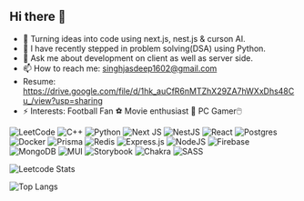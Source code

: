 ## Hi there 👋

- 🔭 Turning ideas into code using next.js, nest.js & curson AI.
- 🌱 I have recently stepped in problem solving(DSA) using Python.
- 💬 Ask me about development on client as well as server side.
- 📫 How to reach me: singhjasdeep1602@gmail.com
- Resume: https://drive.google.com/file/d/1hk_auCfR6nMTZhX29ZA7hWXxDhs48Cu_/view?usp=sharing
- ⚡ Interests: Football Fan ⚽ Movie enthusiast 🎥 PC Gamer🖱️

![LeetCode](https://img.shields.io/badge/LeetCode-000000?style=for-the-badge&logo=LeetCode&logoColor=#d16c06)
![C++](https://img.shields.io/badge/c++-%2300599C.svg?style=for-the-badge&logo=c%2B%2B&logoColor=white)
![Python](https://img.shields.io/badge/python-3670A0?style=for-the-badge&logo=python&logoColor=ffdd54)
![Next JS](https://img.shields.io/badge/Next-black?style=for-the-badge&logo=next.js&logoColor=white)
![NestJS](https://img.shields.io/badge/nestjs-%23E0234E.svg?style=for-the-badge&logo=nestjs&logoColor=white)
![React](https://img.shields.io/badge/react-%2320232a.svg?style=for-the-badge&logo=react&logoColor=%2361DAFB)
![Postgres](https://img.shields.io/badge/postgres-%23316192.svg?style=for-the-badge&logo=postgresql&logoColor=white)
![Docker](https://img.shields.io/badge/docker-%230db7ed.svg?style=for-the-badge&logo=docker&logoColor=white)
![Prisma](https://img.shields.io/badge/Prisma-3982CE?style=for-the-badge&logo=Prisma&logoColor=white)
![Redis](https://img.shields.io/badge/redis-%23DD0031.svg?style=for-the-badge&logo=redis&logoColor=white)
![Express.js](https://img.shields.io/badge/express.js-%23404d59.svg?style=for-the-badge&logo=express&logoColor=%2361DAFB)
![NodeJS](https://img.shields.io/badge/node.js-6DA55F?style=for-the-badge&logo=node.js&logoColor=white)
![Firebase](https://img.shields.io/badge/firebase-a08021?style=for-the-badge&logo=firebase&logoColor=ffcd34)
![MongoDB](https://img.shields.io/badge/MongoDB-%234ea94b.svg?style=for-the-badge&logo=mongodb&logoColor=white)
![MUI](https://img.shields.io/badge/MUI-%230081CB.svg?style=for-the-badge&logo=mui&logoColor=white)
![Storybook](https://img.shields.io/badge/-Storybook-FF4785?style=for-the-badge&logo=storybook&logoColor=white)
![Chakra](https://img.shields.io/badge/chakra-%234ED1C5.svg?style=for-the-badge&logo=chakraui&logoColor=white)
![SASS](https://img.shields.io/badge/SASS-hotpink.svg?style=for-the-badge&logo=SASS&logoColor=white)




![Leetcode Stats](https://leetcard.jacoblin.cool/Kylo-Ren?theme=light)

![Top Langs](https://github-readme-stats.vercel.app/api/top-langs/?username=Jasdeep1602&layout=compact)

